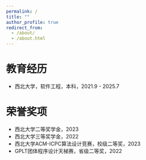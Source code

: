 ```yaml
---
permalink: /
title: ""
author_profile: true
redirect_from: 
  - /about/
  - /about.html
---
```


# 教育经历

- 西北大学，软件工程，本科，2021.9 - 2025.7  
  

# 荣誉奖项

- 西北大学二等奖学金，2023
- 西北大学三等奖学金，2022
- 西北大学ACM-ICPC算法设计竞赛，校级二等奖，2023
- GPLT团体程序设计天梯赛，省级二等奖，2022





